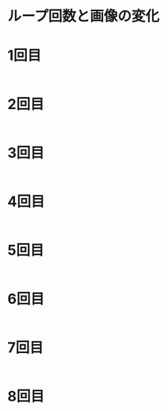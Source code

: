 # ループ回数と画像の変化

# 1回目
![]()

# 2回目
![]()

# 3回目
![]()

# 4回目
![]()

# 5回目
![]()

# 6回目
![]()

# 7回目
![]()

# 8回目
![]()
